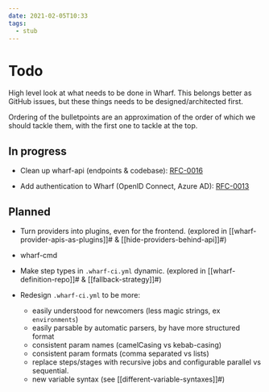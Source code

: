 ```yaml
---
date: 2021-02-05T10:33
tags: 
  - stub
---
```


# Todo

High level look at what needs to be done in Wharf. This belongs better as GitHub
issues, but these things needs to be designed/architected first.

Ordering of the bulletpoints are an approximation of the order of which we
should tackle them, with the first one to tackle at the top.

## In progress

- Clean up wharf-api (endpoints & codebase): [RFC-0016](https://iver-wharf.github.io/rfcs/published/0016-wharf-api-endpoints-cleanup)

- Add authentication to Wharf (OpenID Connect, Azure AD): [RFC-0013](https://iver-wharf.github.io/rfcs/published/0013-authentication)

## Planned

- Turn providers into plugins, even for the frontend. (explored in [[wharf-provider-apis-as-plugins]]# & [[hide-providers-behind-api]]#)

- wharf-cmd

- Make step types in `.wharf-ci.yml` dynamic. (explored in [[wharf-definition-repo]]# & [[fallback-strategy]]#)

- Redesign `.wharf-ci.yml` to be more:

  - easily understood for newcomers (less magic strings, ex `environments`)
  - easily parsable by automatic parsers, by have more structured format
  - consistent param names (camelCasing vs kebab-casing)
  - consistent param formats (comma separated vs lists)
  - replace steps/stages with recursive jobs and configurable parallel vs sequential.
  - new variable syntax (see [[different-variable-syntaxes]]#)


